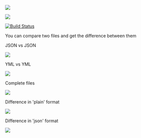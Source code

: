 
<a href="https://codeclimate.com/github/stanislavglazko/python-project-lvl2/maintainability"><img src="https://api.codeclimate.com/v1/badges/2c73a8c70bb899bd5e0b/maintainability" /></a>

<a href="https://codeclimate.com/github/stanislavglazko/python-project-lvl2/test_coverage"><img src="https://api.codeclimate.com/v1/badges/2c73a8c70bb899bd5e0b/test_coverage" /></a>

[![Build Status](https://travis-ci.org/stanislavglazko/python-project-lvl2.svg?branch=master)](https://travis-ci.org/stanislavglazko/python-project-lvl2)

You can compare two files and get the difference between them

JSON vs JSON

<a href="https://asciinema.org/a/D7GGaAsPDVFTYJt3zEWHOrcsd" target="_blank"><img src="https://asciinema.org/a/D7GGaAsPDVFTYJt3zEWHOrcsd.svg" /></a>

YML vs YML 

<a href="https://asciinema.org/a/sSlDbRrqRORRbpO6PjW3BhcFM" target="_blank"><img src="https://asciinema.org/a/sSlDbRrqRORRbpO6PjW3BhcFM.svg" /></a>

Complete files 

<a href="https://asciinema.org/a/WLf49DUX8fVWUhLbbTqNS9IWR" target="_blank"><img src="https://asciinema.org/a/WLf49DUX8fVWUhLbbTqNS9IWR.svg" /></a>

Difference in 'plain' format 

<a href="https://asciinema.org/a/UtKh1aCNgv4mv7UOa58Vn5B6p" target="_blank"><img src="https://asciinema.org/a/UtKh1aCNgv4mv7UOa58Vn5B6p.svg" /></a>

Difference in 'json' format

<a href="https://asciinema.org/a/iBXEDmhUZaivhoFConaww7zm5" target="_blank"><img src="https://asciinema.org/a/iBXEDmhUZaivhoFConaww7zm5.svg" /></a>
